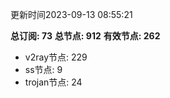 更新时间2023-09-13 08:55:21

**总订阅: 73**
**总节点: 912**
**有效节点: 262**
- v2ray节点: 229
- ss节点: 9
- trojan节点: 24
